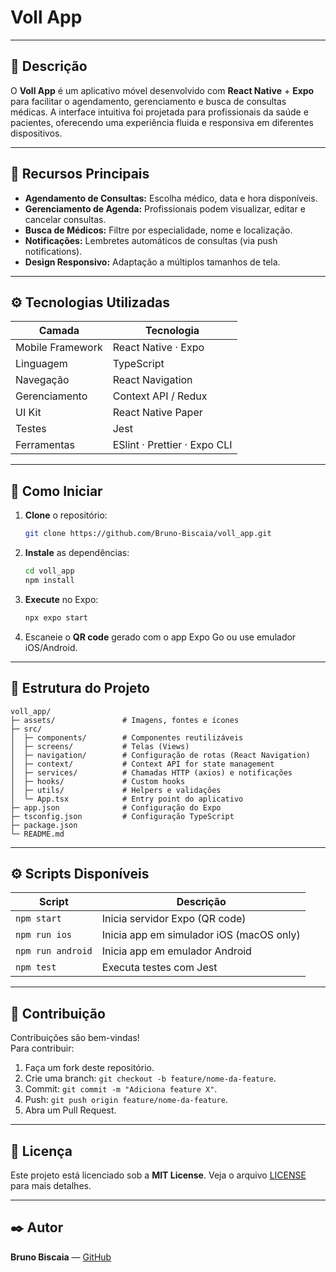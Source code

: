 # Voll App

&#x20; &#x20;

---

## 📖 Descrição

O **Voll App** é um aplicativo móvel desenvolvido com **React Native** + **Expo** para facilitar o agendamento, gerenciamento e busca de consultas médicas. A interface intuitiva foi projetada para profissionais da saúde e pacientes, oferecendo uma experiência fluida e responsiva em diferentes dispositivos.

---

## 🎯 Recursos Principais

- **Agendamento de Consultas:** Escolha médico, data e hora disponíveis.
- **Gerenciamento de Agenda:** Profissionais podem visualizar, editar e cancelar consultas.
- **Busca de Médicos:** Filtre por especialidade, nome e localização.
- **Notificações:** Lembretes automáticos de consultas (via push notifications).
- **Design Responsivo:** Adaptação a múltiplos tamanhos de tela.

---

## ⚙️ Tecnologias Utilizadas

| Camada           | Tecnologia                   |
| ---------------- | ---------------------------- |
| Mobile Framework | React Native · Expo          |
| Linguagem        | TypeScript                   |
| Navegação        | React Navigation             |
| Gerenciamento    | Context API / Redux          |
| UI Kit           | React Native Paper           |
| Testes           | Jest                         |
| Ferramentas      | ESlint · Prettier · Expo CLI |

---

## 🚀 Como Iniciar

1. **Clone** o repositório:
   ```bash
   git clone https://github.com/Bruno-Biscaia/voll_app.git
   ```
2. **Instale** as dependências:
   ```bash
   cd voll_app
   npm install
   ```
3. **Execute** no Expo:
   ```bash
   npx expo start
   ```
4. Escaneie o **QR code** gerado com o app Expo Go ou use emulador iOS/Android.

---

## 📂 Estrutura do Projeto

```plaintext
voll_app/
├─ assets/               # Imagens, fontes e ícones
├─ src/
│  ├─ components/        # Componentes reutilizáveis
│  ├─ screens/           # Telas (Views)
│  ├─ navigation/        # Configuração de rotas (React Navigation)
│  ├─ context/           # Context API for state management
│  ├─ services/          # Chamadas HTTP (axios) e notificações
│  ├─ hooks/             # Custom hooks
│  ├─ utils/             # Helpers e validações
│  └─ App.tsx            # Entry point do aplicativo
├─ app.json              # Configuração do Expo
├─ tsconfig.json         # Configuração TypeScript
├─ package.json
└─ README.md
```

---

## ⚙️ Scripts Disponíveis

| Script            | Descrição                                |
| ----------------- | ---------------------------------------- |
| `npm start`       | Inicia servidor Expo (QR code)           |
| `npm run ios`     | Inicia app em simulador iOS (macOS only) |
| `npm run android` | Inicia app em emulador Android           |
| `npm test`        | Executa testes com Jest                  |

---

## 🤝 Contribuição

Contribuições são bem-vindas!\
Para contribuir:

1. Faça um fork deste repositório.
2. Crie uma branch: `git checkout -b feature/nome-da-feature`.
3. Commit: `git commit -m "Adiciona feature X"`.
4. Push: `git push origin feature/nome-da-feature`.
5. Abra um Pull Request.

---

## 📜 Licença

Este projeto está licenciado sob a **MIT License**. Veja o arquivo [LICENSE](LICENSE) para mais detalhes.

---

## ✒️ Autor

**Bruno Biscaia** — [GitHub](https://github.com/Bruno-Biscaia)


